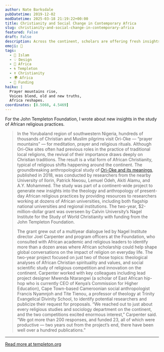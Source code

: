 ```yaml
---
author: Nate Barksdale
pubDatetime: 2019-12-02
modDatetime: 2025-03-18 21:19:22+00:00
title: Christianity and Social Change in Contemporary Africa
slug: christianity-and-social-change-in-contemporary-africa
featured: False
draft: False
description: Across the continent, scholars are offering fresh insights into the dynamic role of religion in the lives of Africans
emoji: 🙏
tags:
  - 🌙 Islam
  - 💡 Design
  - 🦁 Africa
  - 🌀 Templeton
  - ✝️ Christianity
  - 🌍 Africa
  - 💼 Funding
haiku: |
  Prayer mountains rise,  
  Voices blend, old and new truths,  
  Africa reshapes.
coordinates: [8.5068, 4.5469]
---
```


For the John Templeton Foundation, I wrote about new insights in the study of African religious practices.

> In the Yorubaland region of southwestern Nigeria, hundreds of thousands of Christian and Muslim pilgrims visit Ori-Oke — “prayer mountains” — for meditation, prayer and religious rituals. Although Ori-Oke sites often had previous roles in the practice of traditional local religions, the revival of their importance draws deeply on Christian traditions. The result is a vital form of African Christianity, typical of religious shifts happening around the continent. The groundbreaking anthropological study of [Ori-Oke and its meanings](https://books.google.com/books/about/Ori_Oke_Spirituality_and_Social_Change_i.html?id=SnYZvAEACAAJ), published in 2018, was conducted by researchers from the nearby University of Ilorin, Patrick Nwosu, Lemuel Odeh, Akiti Alamu, and A.Y. Mohammed. The study was part of a continent-wide project to generate new insights into the theology and anthropology of present-day African religious practices by providing resources to researchers working at dozens of African universities, including both flagship national universities and regional institutions. The two-year, $2-million-dollar grant was overseen by Calvin University’s Nagel Institute for the Study of World Christianity with funding from the John Templeton Foundation.
>
> The grant grew out of a multiyear dialogue led by Nagel Institute director Joel Carpenter and program officers at the Foundation, who consulted with African academic and religious leaders to identify more than a dozen areas where African scholarship could help shape global conversations on the impact of religion on everyday life. The two-year project focused on just two of those topics: theological analyses of African Christian spirituality and values, and social scientific study of religious competition and innovation on the continent. Carpenter worked with key colleagues including lead project designer Mwenda Ntarangwi (a scholar of East African hip-hop who is currently CEO of Kenya’s Commission for Higher Education), Cape Town-based Cameroonian social anthropologist Francis Nyamnjoh and Tite Tienou, a professor of theology at Trinity Evangelical Divinity School, to identify potential researchers and publicize their request for proposals. “We reached out to just about every religious studies and sociology department on the continent, and the two competitions excited enormous interest,” Carpenter said. “We got more than 200 responses, and funded 23, all of which were productive — two years out from the project’s end, there have been well over a hundred publications.”

---

[Read more at templeton.org](https://www.templeton.org/grant/christianity-and-social-change-in-contemporary-africa)
